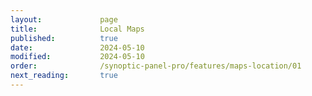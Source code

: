 ```yaml
---
layout:             page
title:              Local Maps
published:          true
date:               2024-05-10
modified:           2024-05-10
order:              /synoptic-panel-pro/features/maps-location/01
next_reading:       true
---
```

